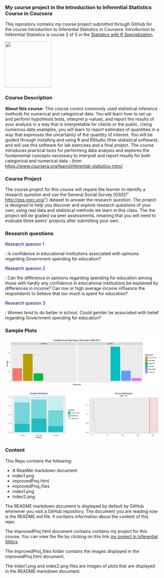 ### My course project in the Introduction to Inferential Statistics Course in Coursera

This repository contains my course project submitted through GitHub for the course Introduction to Inferential Statistics in Coursera. Introduction to Inferential Statistics is course 2 of 5 in the [Statistics with R Specialization]("https://www.coursera.org/specializations/statistics").

[<img src="https://coursera-course-photos.s3.amazonaws.com/43/a73740f50211e5bdadff07ec868da4/statistical_inference.v2a.png" width="150" height="150" align="center">](https://d3njjcbhbojbot.cloudfront.net/api/utilities/v1/imageproxy/)

### Course Description

**About this course:** This course covers commonly used statistical inference methods for numerical and categorical data. You will learn how to set up and perform hypothesis tests, interpret p-values, and report the results of your analysis in a way that is interpretable for clients or the public. Using numerous data examples, you will learn to report estimates of quantities in a way that expresses the uncertainty of the quantity of interest. You will be guided through installing and using R and RStudio (free statistical software), and will use this software for lab exercises and a final project. The course introduces practical tools for performing data analysis and explores the fundamental concepts necessary to interpret and report results for both categorical and numerical data  - *from* https://www.coursera.org/learn/inferential-statistics-intro/

### Course Project

The course project for this course will require the learner to identify a research question and use the General Social Survey [GSS](" http://gss.norc.org/") dataset to answer the research question. The project is designed to help you discover and explore research questions of your own, using real data and statistical methods we learn in this class. The the project will be graded via peer assessments, meaning that you will need to evaluate three peers' projects after submitting your own.

### Research questions

<p style="color: darkblue">Research quesion 1<p>: Is confidence in educational institutions associated with opinions regarding Government spending for education?

<p style="color: darkblue">Research quesion 2<p>: Can the difference in opinions regarding spending for education among those with hardly any confidence in educational institutions be explained by differences in income? Can low or high average income influence the respondents to believe that too much is spent for education?

<p style="color: darkblue">Research quesion 3<p>: Women tend to do better in school. Could gender be associated with belief regarding Government spending for education?


### Sample Plots

![Confidence and Spending in Education 2000-2012](index1.png)

![Hypothesis test for chi-squared test](index2.png)


### Content 

This Repo contains the following:

- A ReadMe markdown document
- index1.png 
- improvedProj.html 
- improvedProj_files
- index1.png
- index2.png

The README markdown document is displayed by default by GitHub whenever you visit a GitHub repository. The document you are reading now is the README.md file. It contains information about the content of this repo.

The improvedProj.html document contains contains my project for this course. You can view the file by clicking on this link [my project in Inferential Stitics](https://htmlpreview.github.io/?https://github.com/DocOfi/Statistics-with-R/Course2/improvedProj.html).

The improvedProj_files folder contains the images displayed in the improvedProj.html document.

The index1.png and index2.png files are images of plots that are displayed in the README markdown document.



